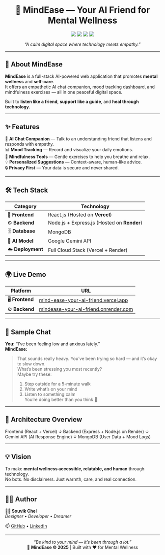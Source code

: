 <!-- MindEase README -->

<h1 align="center">🧠 MindEase — Your AI Friend for Mental Wellness</h1>

<p align="center">
  <img src="https://img.shields.io/badge/Frontend-Vercel-black?style=for-the-badge&logo=vercel">
  <img src="https://img.shields.io/badge/Backend-Render-blue?style=for-the-badge&logo=render">
  <img src="https://img.shields.io/badge/Database-MongoDB-green?style=for-the-badge&logo=mongodb">
  <img src="https://img.shields.io/badge/AI-Gemini-yellow?style=for-the-badge&logo=google">
</p>

<p align="center">
  <i>“A calm digital space where technology meets empathy.”</i>
</p>

---

## 🌿 About MindEase

**MindEase** is a full-stack AI-powered web application that promotes **mental wellness** and **self-care**.  
It offers an empathetic AI chat companion, mood tracking dashboard, and mindfulness exercises — all in one peaceful digital space.  

Built to **listen like a friend**, **support like a guide**, and **heal through technology.**

---

## ✨ Features

🌸 **AI Chat Companion** — Talk to an understanding friend that listens and responds with empathy.  
📊 **Mood Tracking** — Record and visualize your daily emotions.  
🧘 **Mindfulness Tools** — Gentle exercises to help you breathe and relax.  
💡 **Personalized Suggestions** — Context-aware, human-like advice.  
🔒 **Privacy First** — Your data is secure and never shared.  

---

## 🛠️ Tech Stack

| Category | Technology |
|-----------|-------------|
| 🎨 **Frontend** | React.js (Hosted on **Vercel**) |
| ⚙️ **Backend** | Node.js + Express.js (Hosted on **Render**) |
| 🗄️ **Database** | MongoDB |
| 🤖 **AI Model** | Google Gemini API |
| ☁️ **Deployment** | Full Cloud Stack (Vercel + Render) |

---

## 🌍 Live Demo

| Platform | URL |
|-----------|-----|
| 🖥️ **Frontend** | [mind-ease-your-ai-friend.vercel.app](https://mind-ease-your-ai-friend.vercel.app/) |
| ⚙️ **Backend** | [mindease-your-ai-friend.onrender.com](https://mindease-your-ai-friend.onrender.com/) |

---

## 🧠 Sample Chat

**You:** “I’ve been feeling low and anxious lately.”  
**MindEase:**  
> That sounds really heavy. You’ve been trying so hard — and it’s okay to slow down.  
> What’s been stressing you most recently?  
> Maybe try these:  
> 1. Step outside for a 5-minute walk  
> 2. Write what’s on your mind  
> 3. Listen to something calm  
> You’re doing better than you think 💛

---

## 🧩 Architecture Overview

Frontend (React + Vercel)
↓
Backend (Express + Node.js on Render)
↓
Gemini API (AI Response Engine)
↓
MongoDB (User Data + Mood Logs)


---

## 💡 Vision

To make **mental wellness accessible, relatable, and human** through technology.  
No bots. No disclaimers. Just warmth, care, and real connection.

---

## 🧑‍💻 Author

**👨‍🎨 Souvik Chel**  
*Designer • Developer • Dreamer*

📫 [GitHub](https://github.com/souvikchel) • [LinkedIn](https://www.linkedin.com/in/souvikchel83/ )

---

<p align="center">
  <i>“Be kind to your mind — it’s been through a lot.”</i><br>
  🌿 <b>MindEase © 2025</b> | Built with ❤️ for Mental Wellness
</p>

